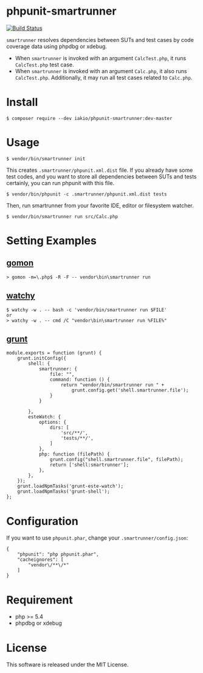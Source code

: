 phpunit-smartrunner
===================
[![Build Status](https://travis-ci.org/iakio/phpunit-smartrunner.svg?branch=master)](https://travis-ci.org/iakio/phpunit-smartrunner)

`smartrunner` resolves dependencies between SUTs and test cases by code coverage data using phpdbg or xdebug.

* When `smartrunner` is invoked with an argument `CalcTest.php`, it runs `CalcTest.php` test case.
* When `smartrunner` is invoked with an argument `Calc.php`, it also runs `CalcTest.php`. Additionally, it may run all test cases related to `Calc.php`.

# Install

```
$ composer require --dev iakio/phpunit-smartrunner:dev-master
```

# Usage

```
$ vendor/bin/smartrunner init
```

This creates `.smartrunner/phpunit.xml.dist` file. If you already have
some test codes, and you want to store all dependencies between
SUTs and tests certainly, you can run phpunit with this file.

```
$ vendor/bin/phpunit -c .smartrunner/phpunit.xml.dist tests
```

Then, run smartrunner from your favorite IDE, editor or filesystem watcher.

```
$ vendor/bin/smartrunner run src/Calc.php
```

# Setting Examples

## [gomon](https://github.com/c9s/gomon)

```
> gomon -m=\.php$ -R -F -- vendor\bin\smartrunner run
```

## [watchy](https://www.npmjs.com/package/watchy)

```
$ watchy -w . -- bash -c 'vendor/bin/smartrunner run $FILE'
or
> watchy -w . -- cmd /C "vendor\bin\smartrunner run %FILE%"
```

## [grunt](http://gruntjs.com/)

```
module.exports = function (grunt) {
    grunt.initConfig({
        shell: {
            smartrunner: {
                file: "",
                command: function () {
                    return "vendor/bin/smartrunner run " +
                        grunt.config.get('shell.smartrunner.file');
                }
            }

        },
        esteWatch: {
            options: {
                dirs: [
                    'src/**/',
                    'tests/**/',
                ]
            },
            php: function (filePath) {
                grunt.config("shell.smartrunner.file", filePath);
                return ['shell:smartrunner'];
            },
        },
    });
    grunt.loadNpmTasks('grunt-este-watch');
    grunt.loadNpmTasks('grunt-shell');
};
```
# Configuration

If you want to use `phpunit.phar`, change your `.smartrunner/config.json`:

```
{
    "phpunit": "php phpunit.phar",
    "cacheignores": [
        "vendor\/**\/*"
    ]
}
```

# Requirement

- php >= 5.4
- phpdbg or xdebug

# License

This software is released under the MIT License.
